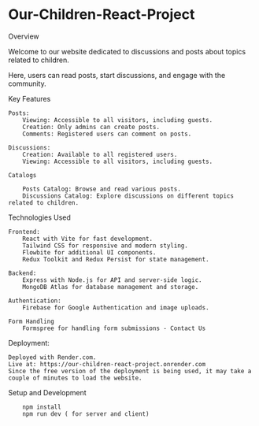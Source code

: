 # Our-Children-React-Project
Overview

Welcome to our website dedicated to discussions and posts about topics related to children. 

Here, users can read posts, start discussions, and engage with the community.

Key Features

    Posts:
        Viewing: Accessible to all visitors, including guests.
        Creation: Only admins can create posts.
        Comments: Registered users can comment on posts.

    Discussions:
        Creation: Available to all registered users.
        Viewing: Accessible to all visitors, including guests.

    Catalogs

        Posts Catalog: Browse and read various posts.
        Discussions Catalog: Explore discussions on different topics related to children.

Technologies Used

    Frontend:
        React with Vite for fast development.
        Tailwind CSS for responsive and modern styling.
        Flowbite for additional UI components.
        Redux Toolkit and Redux Persist for state management.

    Backend:
        Express with Node.js for API and server-side logic.
        MongoDB Atlas for database management and storage.

    Authentication:
        Firebase for Google Authentication and image uploads.        
       
    Form Handling
        Formspree for handling form submissions - Contact Us

Deployment:

    Deployed with Render.com.
    Live at: https://our-children-react-project.onrender.com
    Since the free version of the deployment is being used, it may take a couple of minutes to load the website.

Setup and Development

        npm install
        npm run dev ( for server and client)
